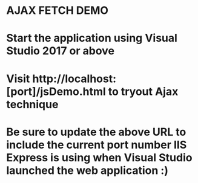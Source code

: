 # AJAX FETCH DEMO
# Start the application using Visual Studio 2017 or above
# Visit  http://localhost:[port]/jsDemo.html to tryout Ajax technique
# Be sure to update the above URL to include the current port number IIS Express is using when Visual Studio launched the web application :) 
